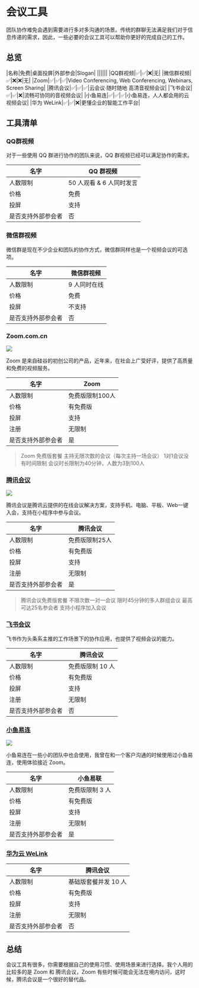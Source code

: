 # 会议工具

团队协作难免会遇到需要进行多对多沟通的场景。传统的群聊无法满足我们对于信息传递的需求，因此，一些必要的会议工具可以帮助你更好的完成自己的工作。

## 总览

|名称|免费|桌面投屏|外部参会|Slogan|
||||||
|QQ群视频|✅|✅|❌|无|
|微信群视频|✅|❌|❌|无|
|Zoom|✅|✅|✅|Video Conferencing, Web Conferencing, Webinars, Screen Sharing|
|腾讯会议|✅|✅|✅|云会议·随时随地 高清音视频会议|
|飞书会议|✅|✅|❌|流畅可协同的音视频会议|
|小鱼易连|✅|✅|✅|小鱼易连，人人都会用的云视频会议|
|华为 WeLink|✅|✅|❌|更懂企业的智能工作平台|

## 工具清单

### QQ群视频

对于一些使用 QQ 群进行协作的团队来说，QQ 群视频已经可以满足协作的需求。


|名字| QQ 群视频|
|---|---|
|人数限制| 50 人观看 & 6 人同时发言|
|价格|免费|
|投屏|支持|
|是否支持外部参会者| 否|


### 微信群视频

微信群是现在不少企业和团队的协作方式，微信群同样也是一个视频会议的可选项。

|名字| 微信群视频|
|---|---|
|人数限制| 9 人同时在线|
|价格|免费|
|投屏|不支持|
|是否支持外部参会者| 否|

### Zoom.com.cn

![](https://postimg.aliavv.com/mbp/05izm.png)

Zoom 是来自硅谷的初创公司的产品，近年来，在社会上广受好评，提供了高质量和免费的视频服务。


|名字|Zoom|
|---|---|
|人数限制|免费版限制100人 |
|价格|有免费版|
|投屏|支持|
|注册|无限制|
|是否支持外部参会者| 是|


> Zoom 免费版套餐
> 主持无限次数的会议（每次主持一场会议）
> 1对1会议没有时间限制
> 会议时长限制为40分钟，人数为3到100人


### [腾讯会议](https://meeting.qq.com/)

![](https://postimg.aliavv.com/mbp/kkpgb.png)

腾讯会议是腾讯云提供的在线会议解决方案，支持手机、电脑、平板、Web一键入会，支持在小程序中参与会议。

|名字|腾讯会议|
|---|---|
|人数限制|免费版限制25人|
|价格|有免费版|
|投屏|支持|
|注册|无限制|
|是否支持外部参会者| 是|

> 腾讯会议免费版套餐
> 不限次数一对一会议
> 限时45分钟的多人群组会议
> 最高可达25名参会者
> 支持小程序加入会议

### [飞书会议](https://www.feishu.cn/product/video)



飞书作为头条系主推的工作场景下的协作应用，也提供了视频会议的能力。

|名字|腾讯会议|
|---|---|
|人数限制|免费版限制 10 人|
|价格|有免费版|
|投屏|支持|
|注册|无限制|
|是否支持外部参会者| 否|


### [小鱼易连](https://www.xylink.com/product/cloud)

![](https://postimg.aliavv.com/mbp/ou88o.png)

小鱼易连在一些小的团队中也会使用，我曾在和一个客户沟通的时候使用过小鱼易连，使用体验接近 Zoom。


|名字|小鱼易联|
|---|---|
|人数限制|免费版限制 3 人|
|价格|有免费版|
|投屏|支持|
|注册|无限制|
|是否支持外部参会者| 是 |


### [华为云 WeLink](https://www.huaweicloud.com/product/welink.html)

|名字|腾讯会议|
|---|---|
|人数限制|基础版套餐并发 10 人 |
|价格|有免费版|
|投屏|支持|
|注册|无限制|
|是否支持外部参会者| 否|


## 总结

会议工具有很多，你需要根据自己的使用习惯、使用场景来进行选择。我个人用的比较多的是 Zoom 和 腾讯会议，Zoom 有些时候可能会无法在境内访问，这时候，腾讯会议是一个很好的替代品。